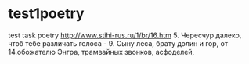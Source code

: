 # test1poetry
test task poetry
http://www.stihi-rus.ru/1/br/16.htm
5. Чересчур далеко, чтоб тебе различать голоса -
9. Сыну леса, брату долин и гор, от
14.обожателю Энгра, трамвайных звонков, асфоделей,
